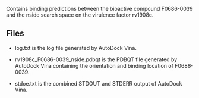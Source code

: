 Contains binding predictions between the bioactive compound F0686-0039 and the nside search space on the virulence factor rv1908c.

## Files

- log.txt is the log file generated by AutoDock Vina.

- rv1908c_F0686-0039_nside.pdbqt is the PDBQT file generated by AutoDock Vina containing the orientation and binding location of F0686-0039.

- stdoe.txt is the combined STDOUT and STDERR output of AutoDock Vina.


